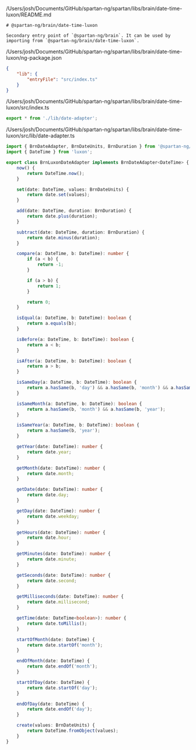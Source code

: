/Users/josh/Documents/GitHub/spartan-ng/spartan/libs/brain/date-time-luxon/README.md
```
# @spartan-ng/brain/date-time-luxon

Secondary entry point of `@spartan-ng/brain`. It can be used by importing from `@spartan-ng/brain/date-time-luxon`.

```
/Users/josh/Documents/GitHub/spartan-ng/spartan/libs/brain/date-time-luxon/ng-package.json
```json
{
	"lib": {
		"entryFile": "src/index.ts"
	}
}

```
/Users/josh/Documents/GitHub/spartan-ng/spartan/libs/brain/date-time-luxon/src/index.ts
```typescript
export * from './lib/date-adapter';

```
/Users/josh/Documents/GitHub/spartan-ng/spartan/libs/brain/date-time-luxon/src/lib/date-adapter.ts
```typescript
import { BrnDateAdapter, BrnDateUnits, BrnDuration } from '@spartan-ng/brain/date-time';
import { DateTime } from 'luxon';

export class BrnLuxonDateAdapter implements BrnDateAdapter<DateTime> {
	now() {
		return DateTime.now();
	}

	set(date: DateTime, values: BrnDateUnits) {
		return date.set(values);
	}

	add(date: DateTime, duration: BrnDuration) {
		return date.plus(duration);
	}

	subtract(date: DateTime, duration: BrnDuration) {
		return date.minus(duration);
	}

	compare(a: DateTime, b: DateTime): number {
		if (a < b) {
			return -1;
		}

		if (a > b) {
			return 1;
		}

		return 0;
	}

	isEqual(a: DateTime, b: DateTime): boolean {
		return a.equals(b);
	}

	isBefore(a: DateTime, b: DateTime): boolean {
		return a < b;
	}

	isAfter(a: DateTime, b: DateTime): boolean {
		return a > b;
	}

	isSameDay(a: DateTime, b: DateTime): boolean {
		return a.hasSame(b, 'day') && a.hasSame(b, 'month') && a.hasSame(b, 'year');
	}

	isSameMonth(a: DateTime, b: DateTime): boolean {
		return a.hasSame(b, 'month') && a.hasSame(b, 'year');
	}

	isSameYear(a: DateTime, b: DateTime): boolean {
		return a.hasSame(b, 'year');
	}

	getYear(date: DateTime): number {
		return date.year;
	}

	getMonth(date: DateTime): number {
		return date.month;
	}

	getDate(date: DateTime): number {
		return date.day;
	}

	getDay(date: DateTime): number {
		return date.weekday;
	}

	getHours(date: DateTime): number {
		return date.hour;
	}

	getMinutes(date: DateTime): number {
		return date.minute;
	}

	getSeconds(date: DateTime): number {
		return date.second;
	}

	getMilliseconds(date: DateTime): number {
		return date.millisecond;
	}

	getTime(date: DateTime<boolean>): number {
		return date.toMillis();
	}

	startOfMonth(date: DateTime) {
		return date.startOf('month');
	}

	endOfMonth(date: DateTime) {
		return date.endOf('month');
	}

	startOfDay(date: DateTime) {
		return date.startOf('day');
	}

	endOfDay(date: DateTime) {
		return date.endOf('day');
	}

	create(values: BrnDateUnits) {
		return DateTime.fromObject(values);
	}
}

```
